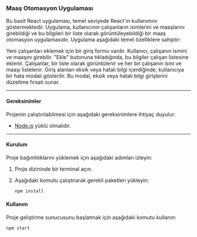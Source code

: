 ### Maaş Otomasyon Uygulaması

Bu basit React uygulaması, temel seviyede React'ın kullanımını göstermektedir. Uygulama, kullanıcının çalışanların isimlerini ve maaşlarını girebildiği ve bu bilgileri bir liste olarak görüntüleyebildiği bir maaş otomasyon uygulamasıdır. Uygulama aşağıdaki temel özelliklere sahiptir:

Yeni çalışanları eklemek için bir giriş formu vardır.
Kullanıcı, çalışanın ismini ve maaşını girebilir.
"Ekle" butonuna tıkladığında, bu bilgiler çalışan listesine eklenir.
Çalışanlar, bir liste olarak görüntülenir ve her bir çalışanın ismi ve maaşı listelenir.
Giriş alanları eksik veya hatalı bilgi içerdiğinde, kullanıcıya bir hata modalı gösterilir. Bu modal, eksik veya hatalı bilgi girişlerini düzeltme fırsatı sunar.

---

#### Gereksinimler

Projenin çalıştırılabilmesi için aşağıdaki gereksinimlere ihtiyaç duyulur:

- [Node.js](https://nodejs.org/) yüklü olmalıdır.

---

#### Kurulum

Proje bağımlılıklarını yüklemek için aşağıdaki adımları izleyin:

1. Proje dizininde bir terminal açın.

2. Aşağıdaki komutu çalıştırarak gerekli paketleri yükleyin:

   ```bash
   npm install


#### Kullanım

Proje geliştirme sunucusunu başlatmak için aşağıdaki komutu kullanın: 

```bash
npm start
